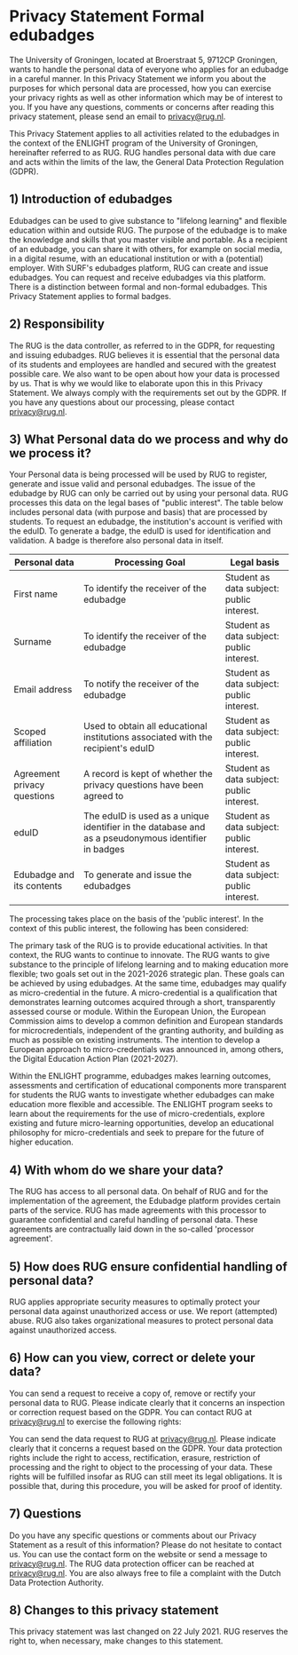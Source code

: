 # Privacy Statement Formal edubadges
The University of Groningen, located at Broerstraat 5, 9712CP Groningen, wants to handle the personal data of everyone who applies for an edubadge in a careful manner. In this Privacy Statement we inform you about the purposes for which personal data are processed, how you can exercise your privacy rights as well as other information which may be of interest to you. If you have any questions, comments or concerns after reading this privacy statement, please send an email to [privacy@rug.nl](mailto:privacy@rug.nl).

This Privacy Statement applies to all activities related to the edubadges in the context of the ENLIGHT program of the University of Groningen, hereinafter referred to as RUG. RUG handles personal data with due care and acts within the limits of the law, the General Data Protection Regulation (GDPR).

## 1) Introduction of edubadges
Edubadges can be used to give substance to "lifelong learning" and flexible education within and outside RUG. The purpose of the edubadge is to make the knowledge and skills that you master visible and portable. As a recipient of an edubadge, you can share it with others, for example on social media, in a digital resume, with an educational institution or with a (potential) employer. With SURF's edubadges platform, RUG can create and issue edubadges. You can request and receive edubadges via this platform. There is a distinction between formal and non-formal edubadges. This Privacy Statement applies to formal badges.

## 2) Responsibility
The RUG is the data controller, as referred to in the GDPR, for requesting and issuing edubadges. RUG believes it is essential that the personal data of its students and employees are handled and secured with the greatest possible care. We also want to be open about how your data is processed by us. That is why we would like to elaborate upon this in this Privacy Statement. We always comply with the requirements set out by the GDPR. If you have any questions about our processing, please contact [privacy@rug.nl](mailto:privacy@rug.nl).

## 3) What Personal data do we process and why do we process it?
Your Personal data is being processed will be used by RUG to register, generate and issue valid and personal edubadges. The issue of the edubadge by RUG can only be carried out by using your personal data. RUG processes this data on the legal bases of "public interest". The table below includes personal data (with purpose and basis) that are processed by students. To request an edubadge, the institution's account is verified with the eduID. To generate a badge, the eduID is used for identification and validation. A badge is therefore also personal data in itself.

| Personal data	| Processing Goal | Legal basis |
| ------------- | --------------- | ----------- |
| First name | To identify the receiver of the edubadge	| Student as data subject: public interest. |
| Surname | To identify the receiver of the edubadge | Student as data subject: public interest. |
| Email address | To notify the receiver of the edubadge | Student as data subject: public interest. |
| Scoped affiliation | Used to obtain all educational institutions associated with the recipient's eduID | Student as data subject: public interest. |
| Agreement privacy questions | A record is kept of whether the privacy questions have been agreed to | Student as data subject: public interest. |
| eduID | The eduID is used as a unique identifier in the database and as a pseudonymous identifier in badges | Student as data subject: public interest. |
| Edubadge and its contents	| To generate and issue the edubadges | Student as data subject: public interest. |

The processing takes place on the basis of the 'public interest'. In the context of this public interest, the following has been considered:

The primary task of the RUG is to provide educational activities. In that context, the RUG wants to continue to innovate. The RUG wants to give substance to the principle of lifelong learning and to making education more flexible; two goals set out in the 2021-2026 strategic plan. These goals can be achieved by using edubadges. At the same time, edubadges may qualify as micro-credential in the future. A micro-credential is a qualification that demonstrates learning outcomes acquired through a short, transparently assessed course or module. Within the European Union, the European Commission aims to develop a common definition and European standards for microcredentials, independent of the granting authority, and building as much as possible on existing instruments. The intention to develop a European approach to micro-credentials was announced in, among others, the Digital Education Action Plan (2021-2027).

Within the ENLIGHT programme, edubadges makes learning outcomes, assessments and certification of educational components more transparent for students the RUG wants to investigate whether edubadges can make education more flexible and accessible. The ENLIGHT program seeks to learn about the requirements for the use of micro-credentials, explore existing and future micro-learning opportunities, develop an educational philosophy for micro-credentials and seek to prepare for the future of higher education.

## 4) With whom do we share your data?
The RUG has access to all personal data. On behalf of RUG and for the implementation of the agreement, the Edubadge platform provides certain parts of the service. RUG has made agreements with this processor to guarantee confidential and careful handling of personal data. These agreements are contractually laid down in the so-called 'processor agreement'.

## 5) How does RUG ensure confidential handling of personal data?
RUG applies appropriate security measures to optimally protect your personal data against unauthorized access or use. We report (attempted) abuse. RUG also takes organizational measures to protect personal data against unauthorized access.

## 6) How can you view, correct or delete your data?
You can send a request to receive a copy of, remove or rectify your personal data to RUG. Please indicate clearly that it concerns an inspection or correction request based on the GDPR. You can contact RUG at [privacy@rug.nl](mailto:privacy@rug.nl) to exercise the following rights:

You can send the data request to RUG at [privacy@rug.nl](mailto:privacy@rug.nl). Please indicate clearly that it concerns a request based on the GDPR. Your data protection rights include the right to access, rectification, erasure, restriction of processing and the right to object to the processing of your data. These rights will be fulfilled insofar as RUG can still meet its legal obligations. It is possible that, during this procedure, you will be asked for proof of identity.

## 7) Questions
Do you have any specific questions or comments about our Privacy Statement as a result of this information? Please do not hesitate to contact us. You can use the contact form on the website or send a message to [privacy@rug.nl](mailto:privacy@rug.nl). The RUG data protection officer can be reached at [privacy@rug.nl](mailto:privacy@rug.nl). You are also always free to file a complaint with the Dutch Data Protection Authority.

## 8) Changes to this privacy statement
This privacy statement was last changed on 22 July 2021. RUG reserves the right to, when necessary, make changes to this statement.

